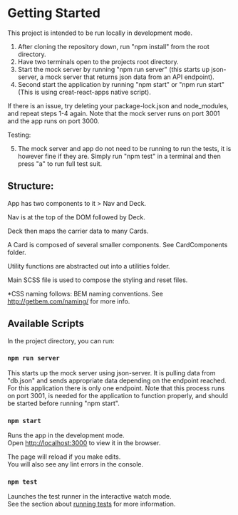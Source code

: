 # Getting Started

This project is intended to be run locally in development mode.

1. After cloning the repository down, run "npm install" from the root directory.
2. Have two terminals open to the projects root directory.
3. Start the mock server by running "npm run server" (this starts up json-server, a mock server that returns json data from an API endpoint).
4. Second start the application by running "npm start" or "npm run start" (This is using creat-react-apps native script).

If there is an issue, try deleting your package-lock.json and node_modules, and repeat steps 1-4 again.
Note that the mock server runs on port 3001 and the app runs on port 3000.

Testing:

5. The mock server and app do not need to be running to run the tests, it is however fine if they are. Simply run "npm test" in a terminal and then press "a" to run full test suit.

## Structure:
App has two components to it > Nav and Deck.

Nav is at the top of the DOM followed by Deck.

Deck then maps the carrier data to many Cards.

A Card is composed of several smaller components. See CardComponents folder.

Utility functions are abstracted out into a utilities folder.

Main SCSS file is used to compose the styling and reset files.

*CSS naming follows: BEM naming conventions. See http://getbem.com/naming/ for more info.

## Available Scripts

In the project directory, you can run:

### `npm run server`

This starts up the mock server using json-server. It is pulling data from "db.json" and sends appropriate data depending on the endpoint reached.
For this application there is only one endpoint. Note that this process runs on port 3001, is needed for the application to function properly, and should be started before running "npm start".

### `npm start`

Runs the app in the development mode.\
Open [http://localhost:3000](http://localhost:3000) to view it in the browser.

The page will reload if you make edits.\
You will also see any lint errors in the console.

### `npm test`

Launches the test runner in the interactive watch mode.\
See the section about [running tests](https://facebook.github.io/create-react-app/docs/running-tests) for more information.
